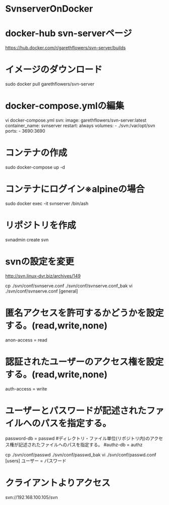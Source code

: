 # SvnserverOnDocker

# docker-hub svn-serverページ
https://hub.docker.com/r/garethflowers/svn-server/builds

# イメージのダウンロード
sudo docker pull garethflowers/svn-server

# docker-compose.ymlの編集
vi docker-compose.yml
svn:
  image: garethflowers/svn-server:latest
  container_name: svnserver
  restart: always
  volumes:
     - ./svn:/var/opt/svn 
  ports:
     - 3690:3690

# コンテナの作成
sudo docker-compose up -d

# コンテナにログイン※alpineの場合
sudo docker exec -it svnserver /bin/ash

# リポジトリを作成
svnadmin create svn

# svnの設定を変更
http://svn.linux-dvr.biz/archives/149

cp ./svn/conf/svnserve.conf ./svn/conf/svnserve.conf_bak
vi ./svn/conf/svnserve.conf
[general]
# 匿名アクセスを許可するかどうかを設定する。(read,write,none)
anon-access = read
# 認証されたユーザーのアクセス権を設定する。(read,write,none)
auth-access = write
# ユーザーとパスワードが記述されたファイルへのパスを指定する。
password-db = passwd 
#ディレクトリ・ファイル単位(リポジトリ内)のアクセス権が記述されたファイルへのパスを指定する。
#authz-db = authz

cp ./svn/conf/passwd ./svn/conf/passwd_bak
vi ./svn/conf/passwd.conf
[users]
ユーザー = パスワード

# クライアントよりアクセス
svn://192.168.100.105/svn
